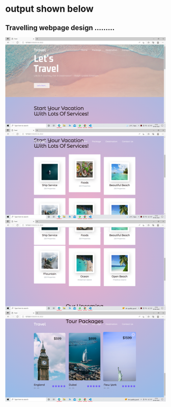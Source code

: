 # output shown below 
## Travelling webpage design .........

![alt text](output/Screenshot%20(500).png)
![alt text](output/Screenshot%20(501).png)
![alt text](output/Screenshot%20(502).png)
![alt text](output/Screenshot%20(503).png)